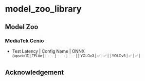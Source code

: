 # model_zoo_library
## Model Zoo
### MediaTek Genio

* Test Latency
  |    Config Name   | ONNX<br><sup>(opset=11)|      TFLite      |
  |         ----     |         -----          |       ----       |
  |  YOLOv3          |  :white_check_mark: |  :white_check_mark: |
  |  YOLOv5          |  :white_check_mark: |  :white_check_mark: |



## Acknowledgement
